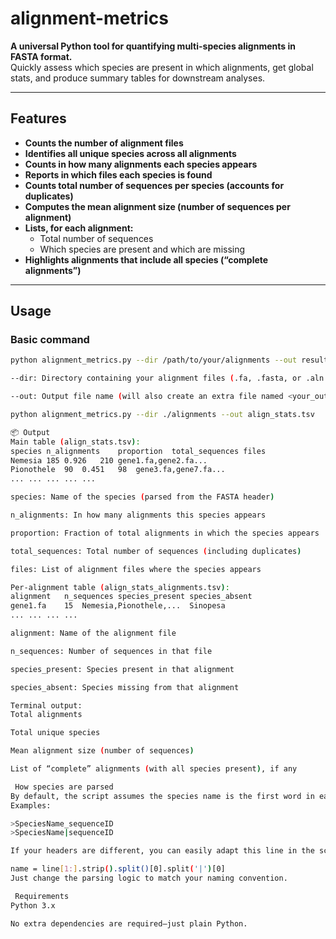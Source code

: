 # alignment-metrics

**A universal Python tool for quantifying multi-species alignments in FASTA format.**  
Quickly assess which species are present in which alignments, get global stats, and produce summary tables for downstream analyses.

---

##  Features

- **Counts the number of alignment files**
- **Identifies all unique species across all alignments**
- **Counts in how many alignments each species appears**
- **Reports in which files each species is found**
- **Counts total number of sequences per species (accounts for duplicates)**
- **Computes the mean alignment size (number of sequences per alignment)**
- **Lists, for each alignment:**
  - Total number of sequences
  - Which species are present and which are missing
- **Highlights alignments that include all species (“complete alignments”)**

---

##  Usage

### **Basic command**

```bash
python alignment_metrics.py --dir /path/to/your/alignments --out results.tsv

--dir: Directory containing your alignment files (.fa, .fasta, or .aln accepted)

--out: Output file name (will also create an extra file named <your_out_file>_alignments.tsv)

python alignment_metrics.py --dir ./alignments --out align_stats.tsv

📦 Output
Main table (align_stats.tsv):
species	n_alignments	proportion	total_sequences	files
Nemesia	185	0.926	210	gene1.fa,gene2.fa...
Pionothele	90	0.451	98	gene3.fa,gene7.fa...
...	...	...	...	...

species: Name of the species (parsed from the FASTA header)

n_alignments: In how many alignments this species appears

proportion: Fraction of total alignments in which the species appears

total_sequences: Total number of sequences (including duplicates)

files: List of alignment files where the species appears

Per-alignment table (align_stats_alignments.tsv):
alignment	n_sequences	species_present	species_absent
gene1.fa	15	Nemesia,Pionothele,...	Sinopesa
...	...	...	...

alignment: Name of the alignment file

n_sequences: Number of sequences in that file

species_present: Species present in that alignment

species_absent: Species missing from that alignment

Terminal output:
Total alignments

Total unique species

Mean alignment size (number of sequences)

List of “complete” alignments (with all species present), if any

 How species are parsed
By default, the script assumes the species name is the first word in each FASTA header.
Examples:

>SpeciesName_sequenceID
>SpeciesName|sequenceID

If your headers are different, you can easily adapt this line in the script:

name = line[1:].strip().split()[0].split('|')[0]
Just change the parsing logic to match your naming convention.

 Requirements
Python 3.x

No extra dependencies are required—just plain Python.


